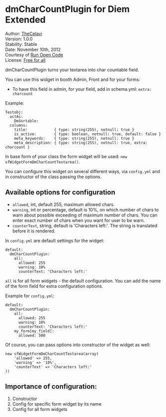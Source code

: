 dmCharCountPlugin for Diem Extended
===============================

Author: [TheCelavi](http://www.runopencode.com/about/thecelavi)  
Version: 1.0.0  
Stability: Stable  
Date: November 10th, 2012  
Courtesy of [Run Open Code](http://www.runopencode.com)   
License: [Free for all](http://www.runopencode.com/terms-and-conditions/free-for-all)

dmCharCountPlugin turns your textarea into char countable field.

You can use this widget in booth Admin, Front and for your forms:

- To have this field in admin, for your field, add in schema.yml:  `extra: charcount`

Example: 

    Testobj: 
      actAs: 
        DmSortable:
      columns:
        title:            { type: string(255), notnull: true }      
        is_active:        { type: boolean, notnull: true, default: false }     
        meta_keywords:    { type: string(255), notnull: true } 
        meta_description: { type: string(255), notnull: true, extra: charcount }

In base form of your class the form widget will be used: 
`new sfWidgetFormDmCharCountTextarea()`.

You can configure this widget on several different ways, via `config.yml` and in
constructor of the class passing the options.

Available options for configuration
------------------------------

- `allowed`, int, default 255, maximum allowed chars.
- `warning`, int or percentage, default is 10%, on which number of chars to warn 
about possible exceeding of maximum number of chars. You can enter exact number
of chars when you want for user to be warn.
- `counterText`, string, default is 'Characters left:'. The string is translated 
before it is rendered.

In `config.yml` are default settings for the widget:

    default:
      dmCharCountPlugin:
        all:
          allowed: 255
          warning: 10%
          counterText: 'Characters left:'


`all` is for all form widgets - the default configuration. You can add the name 
of the form field for extra configuration options. 

Example for `config.yml`:

    default:
      dmCharCountPlugin:
        all:
          allowed: 255
          warning: 10%
          counterText: 'Characters left:'
        my_form[my_field]:
          allowed: 500

Of course, you can pass options into constructor of the widget as well:

    new sfWidgetFormDmCharCountTextarea(array(
        'allowed' => 255,
        'warning' => '10%',
        'counterText' => 'Characters left:'
    ))

Importance of configuration:
-------------------------

1. Constructor
2. Config for specific form widget by its name
3. Config for all form widgets